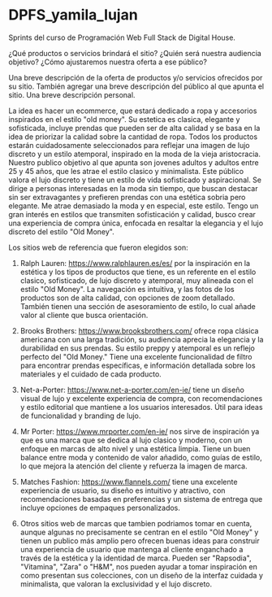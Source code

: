 # DPFS_yamila_lujan
Sprints del curso de Programación Web Full Stack de Digital House.

¿Qué productos o servicios brindará el sitio? ¿Quién será nuestra audiencia objetivo? ¿Cómo ajustaremos nuestra oferta a ese público?

Una breve descripción de la oferta de productos y/o servicios ofrecidos por su sitio. También agregar una breve descripción del público al que apunta el sitio.
Una breve descripción personal.

La idea es hacer un ecommerce, que estará dedicado a ropa y accesorios inspirados en el estilo "old money". Su estetica es clasica, elegante y sofisticada, incluye prendas que pueden ser de alta calidad y se basa en la idea de priorizar la calidad sobre la cantidad de ropa. 
Todos los productos estarán cuidadosamente seleccionados para reflejar una imagen de lujo discreto y un estilo atemporal, inspirado en la moda de la vieja aristocracia. 
Nuestro publico objetivo al que apunta son jovenes adultos y adultos entre 25 y 45 años, que les atrae el estilo clasico y minimalista. Este público valora el lujo discreto y tiene un estilo de vida sofisticado y aspiracional. Se dirige a personas interesadas en la moda sin tiempo, que buscan destacar sin ser extravagantes y prefieren prendas con una estética sobria pero elegante.
Me atrae demasiado la moda y en especial, este estilo. Tengo un gran interés en estilos que transmiten sofisticación y calidad, busco crear una experiencia de compra única, enfocada en resaltar la elegancia y el lujo discreto del estilo "Old Money".

Los sitios web de referencia que fueron elegidos son: 
1. Ralph Lauren: https://www.ralphlauren.es/es/ por la inspiración en la estética y los tipos de productos que tiene, es un referente en el estilo clasico, sofisticado, de lujo discreto y atemporal, muy alineada con el estilo "Old Money". La navegación es intuitiva, y las fotos de los productos son de alta calidad, con opciones de zoom detallado. También tienen una sección de asesoramiento de estilo, lo cual añade valor al cliente que busca orientación.

2. Brooks Brothers: https://www.brooksbrothers.com/ ofrece ropa clásica americana con una larga tradición, su audiencia aprecia la elegancia y la durabilidad en sus prendas. Su estilo preppy y atemporal es un reflejo perfecto del "Old Money." Tiene una excelente funcionalidad de filtro para encontrar prendas específicas, e información detallada sobre los materiales y el cuidado de cada producto.

3. Net-a-Porter: https://www.net-a-porter.com/en-ie/ tiene un diseño visual de lujo y excelente experiencia de compra, con recomendaciones y estilo editorial que mantiene a los usuarios interesados. Útil para ideas de funcionalidad y branding de lujo.

4. Mr Porter: https://www.mrporter.com/en-ie/ nos sirve de inspiración ya que es una marca que se dedica al lujo clasico y moderno, con un enfoque en marcas de alto nivel y una estética limpia. Tiene un buen balance entre moda y contenido de valor añadido, como guías de estilo, lo que mejora la atención del cliente y refuerza la imagen de marca.

5. Matches Fashion: https://www.flannels.com/ tiene una excelente experiencia de usuario, su diseño es intuitivo y atractivo, con recomendaciones basadas en preferencias y un sistema de entrega que incluye opciones de empaques personalizados.

6. Otros sitios web de marcas que tambien podriamos tomar en cuenta, aunque algunas no precisamente se centran en el estilo "Old Money" y tienen un publico más amplio pero ofrecen buenas ideas para construir una experiencia de usuario que mantenga al cliente enganchado a través de la estética y la identidad de marca. Pueden ser "Rapsodia", "Vitamina", "Zara" o "H&M", nos pueden ayudar a tomar inspiración en como presentan sus colecciones, con un diseño de la interfaz cuidada y minimalista, que valoran la exclusividad y el lujo discreto. 
